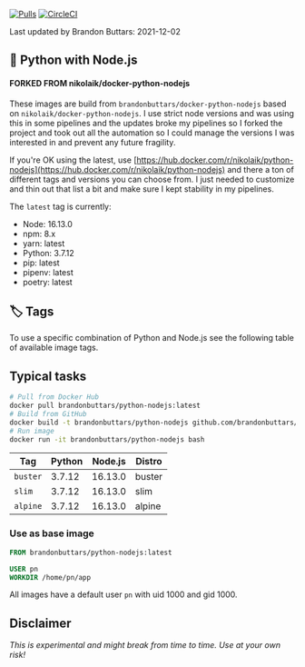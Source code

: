 [![Pulls](https://img.shields.io/docker/pulls/brandonbuttars/python-nodejs.svg?style=flat-square)](https://hub.docker.com/r/brandonbuttars/python-nodejs/)
[![CircleCI](https://img.shields.io/circleci/project/github/brandonbuttars/docker-python-nodejs.svg?style=flat-square)](https://circleci.com/gh/brandonbuttars/docker-python-nodejs)

Last updated by Brandon Buttars: 2021-12-02

## 🐳 Python with Node.js

#### FORKED FROM nikolaik/docker-python-nodejs

These images are build from `brandonbuttars/docker-python-nodejs` based on `nikolaik/docker-python-nodejs`. I use strict node versions and was using this in some pipelines and the updates broke my pipelines so I forked the project and took out all the automation so I could manage the versions I was interested in and prevent any future fragility.

If you're OK using the latest, use [https://hub.docker.com/r/nikolaik/python-nodejs](https://hub.docker.com/r/nikolaik/python-nodejs) and there a ton of different tags and versions you can choose from. I just needed to customize and thin out that list a bit and make sure I kept stability in my pipelines.

The `latest` tag is currently:

- Node: 16.13.0
- npm: 8.x
- yarn: latest
- Python: 3.7.12
- pip: latest
- pipenv: latest
- poetry: latest

## 🏷 Tags

To use a specific combination of Python and Node.js see the following table of available image tags.

## Typical tasks

```bash
# Pull from Docker Hub
docker pull brandonbuttars/python-nodejs:latest
# Build from GitHub
docker build -t brandonbuttars/python-nodejs github.com/brandonbuttars/docker-python-nodejs
# Run image
docker run -it brandonbuttars/python-nodejs bash
```

| Tag      | Python | Node.js | Distro |
| -------- | ------ | ------- | ------ |
| `buster` | 3.7.12 | 16.13.0 | buster |
| `slim`   | 3.7.12 | 16.13.0 | slim   |
| `alpine` | 3.7.12 | 16.13.0 | alpine |

### Use as base image

```Dockerfile
FROM brandonbuttars/python-nodejs:latest

USER pn
WORKDIR /home/pn/app
```

All images have a default user `pn` with uid 1000 and gid 1000.

## Disclaimer

_This is experimental and might break from time to time. Use at your own risk!_
